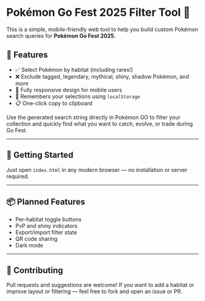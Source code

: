 # Pokémon Go Fest 2025 Filter Tool 🧭

This is a simple, mobile-friendly web tool to help you build custom Pokémon search queries for **Pokémon Go Fest 2025**.

## 🧰 Features

- ✅ Select Pokémon by habitat (including rares!)
- ❌ Exclude tagged, legendary, mythical, shiny, shadow Pokémon, and more
- 📱 Fully responsive design for mobile users
- 💾 Remembers your selections using `localStorage`
- 📋 One-click copy to clipboard

Use the generated search string directly in Pokémon GO to filter your collection and quickly find what you want to catch, evolve, or trade during Go Fest.

---

## 🚀 Getting Started

Just open `index.html` in any modern browser — no installation or server required.

---

## 📦 Planned Features

- Per-habitat toggle buttons
- PvP and shiny indicators
- Export/import filter state
- QR code sharing
- Dark mode

---

## 🙌 Contributing

Pull requests and suggestions are welcome! If you want to add a habitat or improve layout or filtering — feel free to fork and open an issue or PR.

